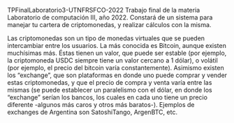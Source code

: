 TPFinalLaboratorio3-UTNFRSFCO-2022
Trabajo final de la materia Laboratorio de computación III, año 2022. Constará de un sistema para manejar tu cartera de criptomonedas, y realizar cálculos con la misma.

Las criptomonedas son un tipo de monedas virtuales que se pueden intercambiar entre los usuarios. La más conocida es Bitcoin, aunque existen muchísimas más.
Éstas tienen un valor, que puede ser estable (por ejemplo, la criptomoneda USDC siempre tiene un valor cercano a 1 dólar), o volátil (por ejemplo, el precio del bitcoin varía constantemente).
Asimismo existen los “exchange”, que son plataformas en donde uno puede comprar y vender estas criptomonedas, y que el precio de compra y venta varía entre las mismas (se puede establecer un paralelismo con el dólar, en donde los “exchange” serían los bancos, los cuales en cada uno tiene un precio diferente -algunos más caros y otros más baratos-). Ejemplos de exchanges de Argentina son SatoshiTango, ArgenBTC, etc.
